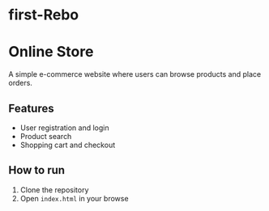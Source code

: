 # first-Rebo
# Online Store
A simple e-commerce website where users can browse products and place orders.

## Features
- User registration and login
- Product search
- Shopping cart and checkout

## How to run
1. Clone the repository
2. Open `index.html` in your browse
